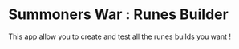 # Summoners War : Runes Builder

This app allow you to create and test all the runes builds you want !
